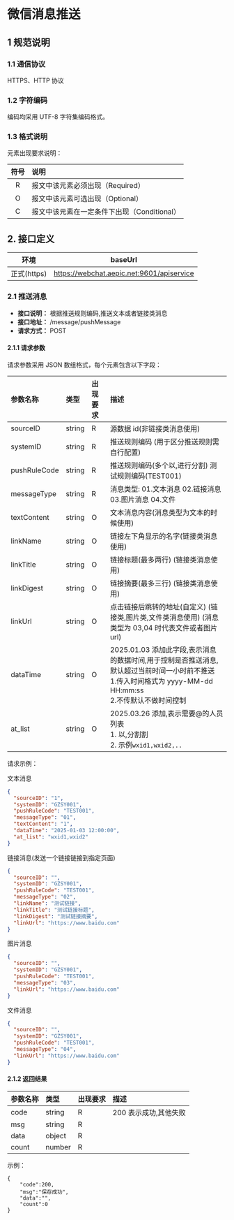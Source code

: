 # 微信消息推送

## 1 规范说明

### 1.1 通信协议

HTTPS、HTTP 协议

### 1.2 字符编码

编码均采用 UTF-8 字符集编码格式。

### 1.3 格式说明

元素出现要求说明：

| 符号 | 说明                                        |
| :--: | :------------------------------------------ |
|  R   | 报文中该元素必须出现（Required）            |
|  O   | 报文中该元素可选出现（Optional）            |
|  C   | 报文中该元素在一定条件下出现（Conditional） |

## 2. 接口定义

| 环境        | baseUrl                                   |
| ----------- | ----------------------------------------- |
| 正式(https) | https://webchat.aepic.net:9601/apiservice |

### 2.1 推送消息

- **接口说明：** 根据推送规则编码,推送文本或者链接类消息
- **接口地址：** /message/pushMessage
- **请求方式：** POST

#### 2.1.1 请求参数

请求参数采用 JSON 数组格式，每个元素包含以下字段：

| 参数名称     | 类型   | 出现要求 | 描述                                                                                                                                                             |
| :----------- | :----- | :------- | :--------------------------------------------------------------------------------------------------------------------------------------------------------------- |
| sourceID     | string | R        | 源数据 id(非链接类消息使用)                                                                                                                                      |
| systemID     | string | R        | 推送规则编码 (用于区分推送规则需自行配置)                                                                                                                        |
| pushRuleCode | string | R        | 推送规则编码(多个以,进行分割) 测试规则编码(TEST001)                                                                                                              |
| messageType  | string | R        | 消息类型: 01.文本消息 02.链接消息 03.图片消息 04.文件                                                                                                            |
| textContent  | string | O        | 文本消息内容(消息类型为文本的时候使用)                                                                                                                           |
| linkName     | string | O        | 链接左下角显示的名字(链接类消息使用)                                                                                                                             |
| linkTitle    | string | O        | 链接标题(最多两行) (链接类消息使用)                                                                                                                              |
| linkDigest   | string | O        | 链接摘要(最多三行) (链接类消息使用)                                                                                                                              |
| linkUrl      | string | O        | 点击链接后跳转的地址(自定义) (链接类,图片类,文件类消息使用) (消息类型为 03,04 时代表文件或者图片 url)                                                            |
| dataTime     | string | O        | 2025.01.03 添加此字段,表示消息的数据时间,用于控制是否推送消息,默认超过当前时间一小时前不推送<br> 1.传入时间格式为 yyyy-MM-dd HH:mm:ss <br>2.不传默认不做时间控制 |
| at_list      | string | O        | 2025.03.26 添加,表示需要@的人员列表 <br> 1. 以,分割割 <br> 2. 示例`wxid1,wxid2,..`                                                                               |

请求示例：

文本消息

```json
{
  "sourceID": "1",
  "systemID": "GZSY001",
  "pushRuleCode": "TEST001",
  "messageType": "01",
  "textContent": "1",
  "dataTime": "2025-01-03 12:00:00",
  "at_list": "wxid1,wxid2"
}
```

链接消息(发送一个链接链接到指定页面)

```json
{
  "sourceID": "",
  "systemID": "GZSY001",
  "pushRuleCode": "TEST001",
  "messageType": "02",
  "linkName": "测试链接",
  "linkTitle": "测试链接标题",
  "linkDigest": "测试链接摘要",
  "linkUrl": "https://www.baidu.com"
}
```

图片消息

```json
{
  "sourceID": "",
  "systemID": "GZSY001",
  "pushRuleCode": "TEST001",
  "messageType": "03",
  "linkUrl": "https://www.baidu.com"
}
```

文件消息

```json
{
  "sourceID": "",
  "systemID": "GZSY001",
  "pushRuleCode": "TEST001",
  "messageType": "04",
  "linkUrl": "https://www.baidu.com"
}
```

#### 2.1.2 返回结果

| 参数名称 | 类型   | 出现要求 | 描述                  |
| :------- | :----- | :------- | :-------------------- |
| code     | string | R        | 200 表示成功,其他失败 |
| msg      | string | R        | &nbsp;                |
| data     | object | R        | &nbsp;                |
| count    | number | R        | &nbsp;                |

示例：

```
{
    "code":200,
    "msg":"保存成功",
    "data":"",
    "count":0
}
```
